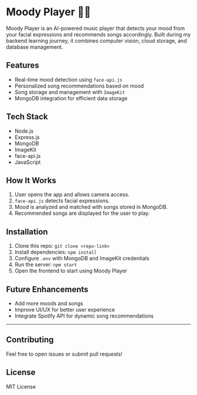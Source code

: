 # Moody Player 🎵😊

Moody Player is an AI-powered music player that detects your mood from your facial expressions and recommends songs accordingly. Built during my backend learning journey, it combines computer vision, cloud storage, and database management.

## Features
- Real-time mood detection using `face-api.js`
- Personalized song recommendations based on mood
- Song storage and management with `ImageKit`
- MongoDB integration for efficient data storage

## Tech Stack
- Node.js
- Express.js
- MongoDB
- ImageKit
- face-api.js
- JavaScript

## How It Works
1. User opens the app and allows camera access.
2. `face-api.js` detects facial expressions.
3. Mood is analyzed and matched with songs stored in MongoDB.
4. Recommended songs are displayed for the user to play.

## Installation
1. Clone this repo: `git clone <repo-link>`
2. Install dependencies: `npm install`
3. Configure `.env` with MongoDB and ImageKit credentials
4. Run the server: `npm start`
5. Open the frontend to start using Moody Player

## Future Enhancements
- Add more moods and songs
- Improve UI/UX for better user experience
- Integrate Spotify API for dynamic song recommendations

---

## Contributing
Feel free to open issues or submit pull requests!

## License
MIT License
